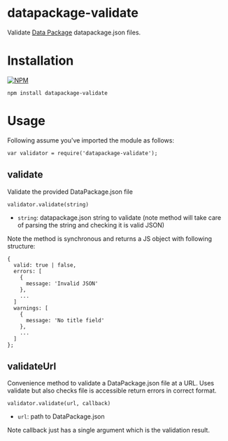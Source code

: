 datapackage-validate
====================

Validate [Data Package][] datapackage.json files.

[Data Package]: http://data.okfn.org/doc/data-package

# Installation

[![NPM](https://nodei.co/npm/datapackage-validate.png)](https://nodei.co/npm/datapackage-validate/)

```
npm install datapackage-validate
```

# Usage

Following assume you've imported the module as follows:

```
var validator = require('datapackage-validate');
```

## validate

Validate the provided DataPackage.json file

```
validator.validate(string)
```

* `string`: datapackage.json string to validate (note method will take
  care of parsing the string and checking it is valid JSON)

Note the method is synchronous and returns a JS object with following structure:

```
{
  valid: true | false,
  errors: [
    {
      message: 'Invalid JSON'
    },
    ...
  ]
  warnings: [
    {
      message: 'No title field'
    },
    ...
  ]
};
```

## validateUrl

Convenience method to validate a DataPackage.json file at a URL. Uses
validate but also checks file is accessible return errors in correct
format.

```
validator.validate(url, callback)
```

* `url`: path to DataPackage.json

Note callback just has a single argument which is the validation result.

